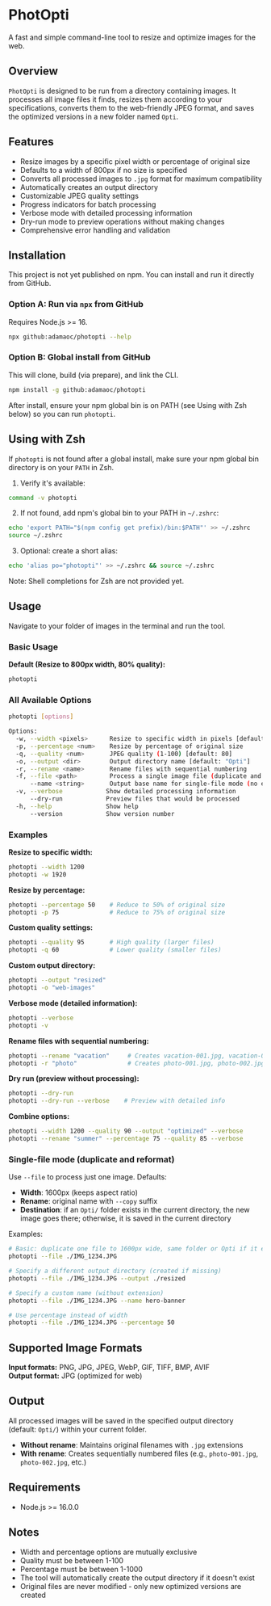 # PhotOpti

A fast and simple command-line tool to resize and optimize images for the web.

## Overview

`PhotOpti` is designed to be run from a directory containing images. It processes all image files it finds, resizes them according to your specifications, converts them to the web-friendly JPEG format, and saves the optimized versions in a new folder named `Opti`.

## Features

-   Resize images by a specific pixel width or percentage of original size
-   Defaults to a width of 800px if no size is specified
-   Converts all processed images to `.jpg` format for maximum compatibility
-   Automatically creates an output directory
-   Customizable JPEG quality settings
-   Progress indicators for batch processing
-   Verbose mode with detailed processing information
-   Dry-run mode to preview operations without making changes
-   Comprehensive error handling and validation

## Installation

This project is not yet published on npm. You can install and run it directly from GitHub.

### Option A: Run via `npx` from GitHub
Requires Node.js >= 16.
```bash
npx github:adamaoc/photopti --help
```

### Option B: Global install from GitHub
This will clone, build (via prepare), and link the CLI.
```bash
npm install -g github:adamaoc/photopti
```

After install, ensure your npm global bin is on PATH (see Using with Zsh below) so you can run `photopti`.

## Using with Zsh

If `photopti` is not found after a global install, make sure your npm global bin directory is on your `PATH` in Zsh.

1) Verify it's available:
```bash
command -v photopti
```

2) If not found, add npm's global bin to your PATH in `~/.zshrc`:
```bash
echo 'export PATH="$(npm config get prefix)/bin:$PATH"' >> ~/.zshrc
source ~/.zshrc
```

3) Optional: create a short alias:
```bash
echo 'alias po="photopti"' >> ~/.zshrc && source ~/.zshrc
```

Note: Shell completions for Zsh are not provided yet.

## Usage

Navigate to your folder of images in the terminal and run the tool.

### Basic Usage

**Default (Resize to 800px width, 80% quality):**
```bash
photopti
```

### All Available Options

```bash
photopti [options]

Options:
  -w, --width <pixels>      Resize to specific width in pixels [default: 800]
  -p, --percentage <num>    Resize by percentage of original size
  -q, --quality <num>       JPEG quality (1-100) [default: 80]
  -o, --output <dir>        Output directory name [default: "Opti"]
  -r, --rename <name>       Rename files with sequential numbering
  -f, --file <path>         Process a single image file (duplicate and reformat)
      --name <string>       Output base name for single-file mode (no extension)
  -v, --verbose            Show detailed processing information
      --dry-run            Preview files that would be processed
  -h, --help               Show help
      --version            Show version number
```

### Examples

**Resize to specific width:**
```bash
photopti --width 1200
photopti -w 1920
```

**Resize by percentage:**
```bash
photopti --percentage 50    # Reduce to 50% of original size
photopti -p 75              # Reduce to 75% of original size
```

**Custom quality settings:**
```bash
photopti --quality 95       # High quality (larger files)
photopti -q 60              # Lower quality (smaller files)
```

**Custom output directory:**
```bash
photopti --output "resized"
photopti -o "web-images"
```

**Verbose mode (detailed information):**
```bash
photopti --verbose
photopti -v
```

**Rename files with sequential numbering:**
```bash
photopti --rename "vacation"     # Creates vacation-001.jpg, vacation-002.jpg, etc.
photopti -r "photo"              # Creates photo-001.jpg, photo-002.jpg, etc.
```

**Dry run (preview without processing):**
```bash
photopti --dry-run
photopti --dry-run --verbose    # Preview with detailed info
```

**Combine options:**
```bash
photopti --width 1200 --quality 90 --output "optimized" --verbose
photopti --rename "summer" --percentage 75 --quality 85 --verbose
```

### Single-file mode (duplicate and reformat)

Use `--file` to process just one image. Defaults:
- **Width**: 1600px (keeps aspect ratio)
- **Rename**: original name with `--copy` suffix
- **Destination**: if an `Opti/` folder exists in the current directory, the new image goes there; otherwise, it is saved in the current directory

Examples:
```bash
# Basic: duplicate one file to 1600px wide, same folder or Opti if it exists
photopti --file ./IMG_1234.JPG

# Specify a different output directory (created if missing)
photopti --file ./IMG_1234.JPG --output ./resized

# Specify a custom name (without extension)
photopti --file ./IMG_1234.JPG --name hero-banner

# Use percentage instead of width
photopti --file ./IMG_1234.JPG --percentage 50
```

## Supported Image Formats

**Input formats:** PNG, JPG, JPEG, WebP, GIF, TIFF, BMP, AVIF  
**Output format:** JPG (optimized for web)

## Output

All processed images will be saved in the specified output directory (default: `Opti/`) within your current folder. 

- **Without rename**: Maintains original filenames with `.jpg` extensions
- **With rename**: Creates sequentially numbered files (e.g., `photo-001.jpg`, `photo-002.jpg`, etc.)

## Requirements

- Node.js >= 16.0.0

## Notes

- Width and percentage options are mutually exclusive
- Quality must be between 1-100
- Percentage must be between 1-1000
- The tool will automatically create the output directory if it doesn't exist
- Original files are never modified - only new optimized versions are created
